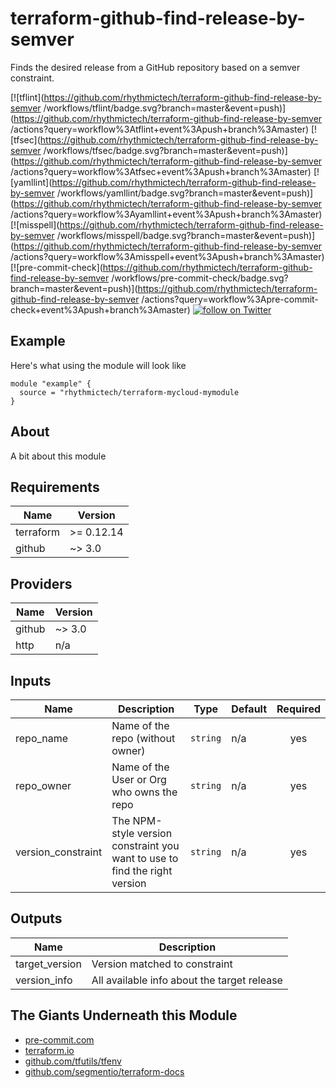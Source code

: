 # terraform-github-find-release-by-semver 
Finds the desired release from a GitHub repository based on a semver constraint.

[![tflint](https://github.com/rhythmictech/terraform-github-find-release-by-semver /workflows/tflint/badge.svg?branch=master&event=push)](https://github.com/rhythmictech/terraform-github-find-release-by-semver /actions?query=workflow%3Atflint+event%3Apush+branch%3Amaster)
[![tfsec](https://github.com/rhythmictech/terraform-github-find-release-by-semver /workflows/tfsec/badge.svg?branch=master&event=push)](https://github.com/rhythmictech/terraform-github-find-release-by-semver /actions?query=workflow%3Atfsec+event%3Apush+branch%3Amaster)
[![yamllint](https://github.com/rhythmictech/terraform-github-find-release-by-semver /workflows/yamllint/badge.svg?branch=master&event=push)](https://github.com/rhythmictech/terraform-github-find-release-by-semver /actions?query=workflow%3Ayamllint+event%3Apush+branch%3Amaster)
[![misspell](https://github.com/rhythmictech/terraform-github-find-release-by-semver /workflows/misspell/badge.svg?branch=master&event=push)](https://github.com/rhythmictech/terraform-github-find-release-by-semver /actions?query=workflow%3Amisspell+event%3Apush+branch%3Amaster)
[![pre-commit-check](https://github.com/rhythmictech/terraform-github-find-release-by-semver /workflows/pre-commit-check/badge.svg?branch=master&event=push)](https://github.com/rhythmictech/terraform-github-find-release-by-semver /actions?query=workflow%3Apre-commit-check+event%3Apush+branch%3Amaster)
<a href="https://twitter.com/intent/follow?screen_name=RhythmicTech"><img src="https://img.shields.io/twitter/follow/RhythmicTech?style=social&logo=twitter" alt="follow on Twitter"></a>

## Example
Here's what using the module will look like
```hcl
module "example" {
  source = "rhythmictech/terraform-mycloud-mymodule
}
```

## About
A bit about this module

<!-- BEGINNING OF PRE-COMMIT-TERRAFORM DOCS HOOK -->
## Requirements

| Name | Version |
|------|---------|
| terraform | >= 0.12.14 |
| github | ~> 3.0 |

## Providers

| Name | Version |
|------|---------|
| github | ~> 3.0 |
| http | n/a |

## Inputs

| Name | Description | Type | Default | Required |
|------|-------------|------|---------|:--------:|
| repo\_name | Name of the repo (without owner) | `string` | n/a | yes |
| repo\_owner | Name of the User or Org who owns the repo | `string` | n/a | yes |
| version\_constraint | The NPM-style version constraint you want to use to find the right version | `string` | n/a | yes |

## Outputs

| Name | Description |
|------|-------------|
| target\_version | Version matched to constraint |
| version\_info | All available info about the target release |

<!-- END OF PRE-COMMIT-TERRAFORM DOCS HOOK -->

## The Giants Underneath this Module
- [pre-commit.com](pre-commit.com)
- [terraform.io](terraform.io)
- [github.com/tfutils/tfenv](github.com/tfutils/tfenv)
- [github.com/segmentio/terraform-docs](github.com/segmentio/terraform-docs)
